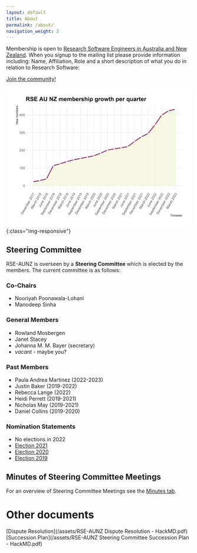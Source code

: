 ```yaml
---
layout: default
title: About
permalink: /about/
navigation_weight: 2
---
```


Membership is open to [Research Software Engineers in Australia and New Zealand](https://rse-aunz.github.io/). When you signup to the mailing list please provide information including: Name, Affiliation, Role and a short description of what you do in relation to Research Software:

<a class="rse rse-join" href="{{ site.sign_up }}">Join the community!</a>

![rse-workshop](/assets/RSE-Members-2023-03-01.png){:class="img-responsive"}

## Steering Committee

RSE-AUNZ is overseen by a __Steering Committee__ which is elected by the members.
The current committee is as follows:

### Co-Chairs
- Nooriyah Poonawala-Lohani
- Manodeep Sinha

### General Members
- Rowland Mosbergen 
- Janet Stacey
- Johanna M. M. Bayer (secretary)
- *vacant* - maybe you?

### Past Members
- Paula Andrea Martinez (2022-2023)
- Justin Baker (2019-2022)
- Rebecca Lange (2022)
- Heidi Perrett (2019-2021)
- Nicholas May (2019-2021)
- Daniel Collins (2019-2020)


### Nomination Statements
- No elections in 2022
- [Election 2021](https://github.com/rse-aunz/organisation/blob/master/Elections/2021/nominations.md)
- [Election 2020](https://github.com/rse-aunz/organisation/blob/master/Elections/2020/nominations.md)
- [Election 2019](https://github.com/rse-aunz/organisation/blob/master/Elections/2019/nominations.md)


## Minutes of Steering Committee Meetings

For an overview of Steering Committee Meetings see the [Minutes tab](/minutes/).

# Other documents

[Dispute Resolution](/assets/RSE-AUNZ Dispute Resolution - HackMD.pdf)
[Succession Plan](/assets/RSE-AUNZ Steering Committee Succession Plan - HackMD.pdf)

